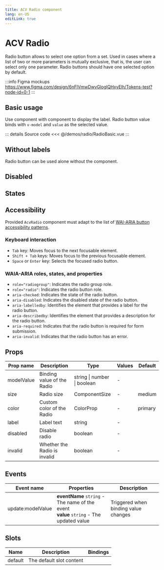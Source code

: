 ```yaml
---
title: ACV Radio component
lang: en-US
editLink: true
---
```


# ACV Radio

Radio button allows to select one option from a set.
Used in cases where a list of two or more parameters is mutually exclusive,
that is, the user can select only one parameter.
Radio buttons should have one selected option by default.

:::info Figma mockups
https://www.figma.com/design/6nFlVmwDwvGloglQHxyElh/Tokens-test?node-id=0-1
:::

## Basic usage

Use <AcvRadio /> component with <FormLabel /> component to display the label.
Radio button value binds with `v-model` and `value` as the selected value.

<RadioBasic />

::: details Source code
<<< @/demos/radio/RadioBasic.vue
:::

## Without labels

Radio button can be used alone without the <FormLabel /> component.

<RadioSimple />

## Disabled

<RadioDisabled />

## States

<RadioStates />

## Accessibility

Provided `AcvRadio` component must adapt to the list of
[WAI-ARIA button accessibility patterns](https://www.w3.org/WAI/ARIA/apg/patterns/radio/).

### Keyboard interaction

- `Tab` key: Moves focus to the next focusable element.
- `Shift + Tab` keys: Moves focus to the previous focusable element.
- `Space` or `Enter` key: Selects the focused radio button.

### WAIA-ARIA roles, states, and properties

- `role="radiogroup"`: Indicates the radio group role.
- `role="radio"`: Indicates the radio button role.
- `aria-checked`: Indicates the state of the radio button.
- `aria-disabled`: Indicates the disabled state of the radio button.
- `aria-labelledby`: Identifies the element that provides a label for the radio button.
- `aria-describedby`: Identifies the element that provides a description for the radio button.
- `aria-required`: Indicates that the radio button is required for form submission.
- `aria-invalid`: Indicates that the radio button has an error.

## Props

| Prop name  | Description                  | Type                        | Values | Default |
| ---------- | ---------------------------- | --------------------------- | ------ | ------- |
| modelValue | Binding value of the Radio   | string \| number \| boolean | -      |         |
| size       | Radio size                   | ComponentSize               | -      | medium  |
| color      | Custom color of the Radio    | ColorProp                   | -      | primary |
| label      | Label text                   | string                      | -      |         |
| disabled   | Disable radio                | boolean                     | -      |         |
| invalid    | Whether the Radio is invalid | boolean                     | -      |         |

## Events

| Event name        | Properties                                                                                | Description                          |
| ----------------- | ----------------------------------------------------------------------------------------- | ------------------------------------ |
| update:modelValue | **eventName** `string` - The name of the event<br/>**value** `string` - The updated value | Triggered when binding value changes |

## Slots

| Name    | Description              | Bindings |
| ------- | ------------------------ | -------- |
| default | The default slot content |          |
